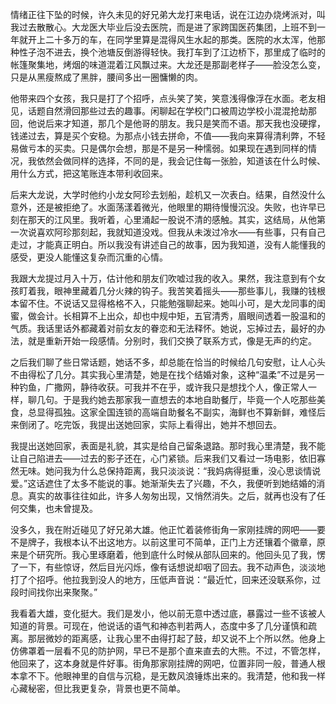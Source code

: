 情绪正往下坠的时候，许久未见的好兄弟大龙打来电话，说在江边办烧烤派对，叫我过去散散心。大龙医大毕业后没去医院，而是进了家跨国医药集团，上班不到一年就开上二十多万的车，在同学里算是混得风生水起的那类。医院的水太浑，他那种性子泡不进去，换个池塘反倒游得轻快。我打车到了江边桥下，那里成了临时的帐篷聚集地，烤烟的味道混着江风飘过来。大龙还是那副老样子——脸没怎么变，只是从黑瘦熬成了黑胖，腰间多出一圈慵懒的肉。

他带来四个女孩，我只是打了个招呼，点头笑了笑，笑意浅得像浮在水面。老友相见，话题自然滑回那些过去的趣事。闲聊起在学校门口被周边学校小混混抢劫那回，他说后来才知道，那几个是他哥的朋友。我只是笑而不语。那天我也没硬撑，钱递过去，算是买个安稳。为那点小钱去拼命，不值——我向来算得清利弊，不轻易做亏本的买卖。只是偶尔会想，那是不是另一种懦弱。如果现在遇到同样的情况，我依然会做同样的选择，不同的是，我会记住每一张脸，知道该在什么时候、用什么方式，把这笔账连本带利收回来。

后来大龙说，大学时他约小龙女阿珍去划船，趁机又一次表白。结果，自然没什么意外，还是被拒绝了。水面荡漾着微光，他眼里的期待慢慢沉没。失败，也许早已刻在那天的江风里。我听着，心里涌起一股说不清的感触。其实，这结局，从他第一次说喜欢阿珍那刻起，我就知道没戏。但我从未泼过冷水——有些事，只有自己走过，才能真正明白。所以我没有讲述自己的故事，因为我知道，没有人能懂我的感受，更没人能懂这复杂而沉重的心情。

我跟大龙提过月入十万，估计他和朋友们吹嘘过我的收入。果然，我注意到有个女孩盯着我，眼神里藏着几分火辣的钩子。我苦笑着摇头——那些事儿，我赚的钱根本留不住。不说话又显得格格不入，只能勉强聊起来。她叫小可，是大龙同事的闺蜜，做会计。长相算不上出众，却也中规中矩，五官清秀，眉眼间透着一股温和的气质。我话里话外都藏着对前女友的眷恋和无法释怀。她说，忘掉过去，最好的办法，就是重新开始一段感情。分别时，我们交换了联系方式，像是无声的约定。  

之后我们聊了些日常话题，她话不多，却总能在恰当的时候给几句安慰，让人心头不由得松了几分。其实我心里清楚，她是在找个结婚对象，这种“温柔”不过是另一种钓鱼，广撒网，静待收获。可我并不在乎，或许我只是想找个人，像正常人一样，聊几句。于是我约她去那家我一直想去的本地自助餐厅，毕竟一个人吃那些美食，总显得孤独。这家全国连锁的高端自助餐名不副实，海鲜也不算新鲜，难怪后来倒闭了。吃完饭，我提出送她回家，实际上看得出，她并不想回去。

我提出送她回家，表面是礼貌，其实是给自己留条退路。那时我心里清楚，我不能让自己陷进去——过去的影子还在，心门紧锁。后来我们又看过一场电影，依旧寡然无味。她问我为什么总保持距离，我只淡淡说：“我妈病得挺重，没心思谈情说爱。”这话遮住了太多不能说的事。她渐渐失去了兴趣，不久，我便听到她结婚的消息。真实的故事往往如此，许多人匆匆出现，又悄然消失。之后，就再也没有了任何交集，也未曾提及。

没多久，我在附近碰见了好兄弟大雄。他正忙着装修街角一家刚挂牌的网吧——要不是牌子，我根本认不出这地方。以前这里可不简单，正门上方还镶着个徽章，原来是个研究所。我心里琢磨着，他到底什么时候从部队回来的。他回头见了我，愣了一下，有些惊讶，然后目光闪烁，像有话想说却咽了回去。我不动声色，淡淡地打了个招呼。他拉我到没人的地方，压低声音说：“最近忙，回来还没联系你，过段时间找你出来聚聚。”

我看着大雄，变化挺大。我们是发小，他以前无意中透过底，暴露过一些不该被人知道的背景。可现在，他说话的语气和神态判若两人，态度中多了几分谨慎和疏离。那层微妙的距离感，让我心里不由得打起了鼓，却又说不上个所以然。他身上仿佛罩着一层看不见的防护网，早已不是那个直来直去的大熊。不过，不管怎样，他回来了，这本身就是件好事。街角那家刚挂牌的网吧，位置非同一般，普通人根本拿不下。他眼神里的自信与沉稳，是无数风浪锤炼出来的。我清楚，他和我一样心藏秘密，但比我更复杂，背景也更不简单。

